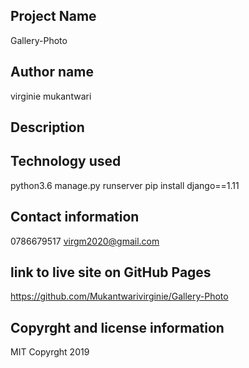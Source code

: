 ## Project Name
Gallery-Photo 


## Author name
virginie mukantwari

## Description


## Technology used
python3.6 manage.py runserver
pip install django==1.11

## Contact information
0786679517
virgm2020@gmail.com

## link to live site on GitHub Pages
https://github.com/Mukantwarivirginie/Gallery-Photo


## Copyrght and license information
MIT Copyrght 2019
